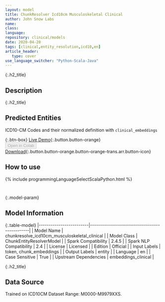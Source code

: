 ```yaml
---
layout: model
title: ChunkResolver Icd10cm Musculoskeletal Clinical
author: John Snow Labs
name: 
class: 
language: 
repository: clinical/models
date: 2020-04-28
tags: [clinical,entity_resolution,icd10,en]
article_header:
   type: cover
use_language_switcher: "Python-Scala-Java"
---
```


{:.h2_title}
## Description 


 {:.h2_title}
## Predicted Entities
ICD10-CM Codes and their normalized definition with `clinical_embeddings` 

{:.btn-box}
[Live Demo](https://demo.johnsnowlabs.com/healthcare/ER_ICD10_CM/){:.button.button-orange}<br/><button class="button button-orange" disabled>Open in Colab</button><br/>[Download](https://s3.amazonaws.com/auxdata.johnsnowlabs.com/clinical/models/chunkresolve_icd10cm_musculoskeletal_clinical_en_2.4.5_2.4_1588103998999.zip){:.button.button-orange.button-orange-trans.arr.button-icon}<br/>

## How to use 
<div class="tabs-box" markdown="1">

{% include programmingLanguageSelectScalaPython.html %}

```python

```

```scala

```
</div>



{:.model-param}
## Model Information
{:.table-model}
|-------------------------|-----------------------------------------------|
| Model Name              | chunkresolve_icd10cm_musculoskeletal_clinical |
| Model Class             | ChunkEntityResolverModel                      |
| Spark Compatibility     | 2.4.5                                         |
| Spark NLP Compatibility | 2.4                                           |
| License                 | Licensed                                      |
| Edition                 | Official                                      |
| Input Labels            | token, chunk_embeddings                       |
| Output Labels           | entity                                        |
| Language                | en                                            |
| Case Sensitive          | True                                          |
| Upstream Dependencies   | embeddings_clinical                           |





{:.h2_title}
## Data Source
Trained on ICD10CM Dataset Range: M0000-M9979XXS.

